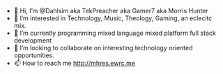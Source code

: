 - 👋 Hi, I’m @Dahlsim aka TekPreacher aka Gamer7 aka Morris Hunter
- 👀 I’m interested in Technology, Music, Theology, Gaming, an eclecitc mix. 
- 🌱 I’m currently programming mixed language mixed platform full stack development 
- 💞️ I’m looking to collaborate on interesting technology oriented opportunities. 
- 📫 How to reach me http://mhres.ewrc.me  

<!---
Dahlsim/Dahlsim is a ✨ special ✨ repository because its `README.md` (this file) appears on your GitHub profile.
You can click the Preview link to take a look at your changes.
--->
